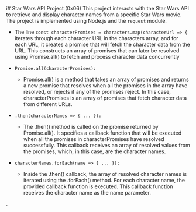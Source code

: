 i# Star Wars API Project (0x06)
This project interacts with the Star Wars API to retrieve and display character names from a specific Star Wars movie. The project is implemented using Node.js and the `request` module.


- The line `const characterPromises = characters.map(characterUrl => {` iterates through each character URL in the characters array, and for each URL, it creates a promise that will fetch the character data from the URL. This constructs an array of promises that can later be resolved using Promise.all() to fetch and process character data concurrently

- `Promise.all(characterPromises):`
	- Promise.all() is a method that takes an array of promises and returns a new promise that resolves when all the promises in the array have resolved, or rejects if any of the promises reject. In this case, characterPromises is an array of promises that fetch character data from different URLs.

- `.then(characterNames => { ... }):`
	- The .then() method is called on the promise returned by Promise.all(). It specifies a callback function that will be executed when all the promises in characterPromises have resolved successfully. This callback receives an array of resolved values from the promises, which, in this case, are the character names.

- `characterNames.forEach(name => { ... }):`
	- Inside the .then() callback, the array of resolved character names is iterated using the .forEach() method. For each character name, the provided callback function is executed. This callback function receives the character name as the name parameter.


.
